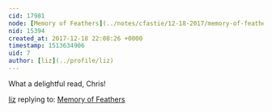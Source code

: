 ```yaml
---
cid: 17981
node: [Memory of Feathers](../notes/cfastie/12-18-2017/memory-of-feathers)
nid: 15394
created_at: 2017-12-18 22:08:26 +0000
timestamp: 1513634906
uid: 7
author: [liz](../profile/liz)
---
```


What a delightful read, Chris!

[liz](../profile/liz) replying to: [Memory of Feathers](../notes/cfastie/12-18-2017/memory-of-feathers)

